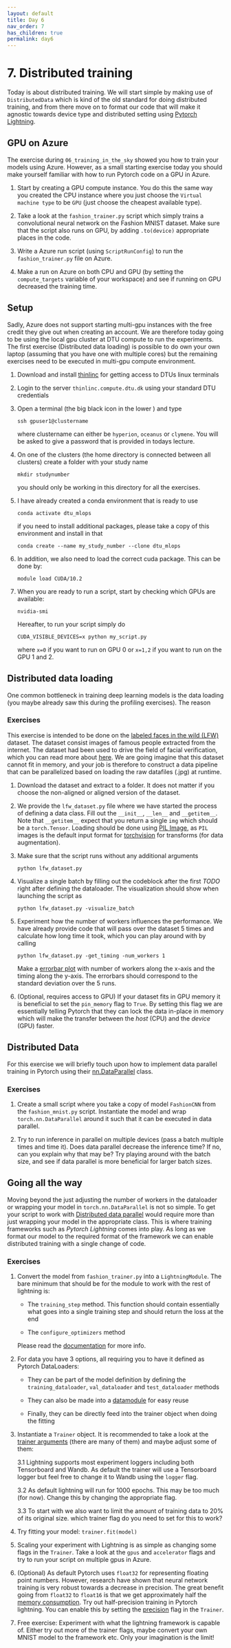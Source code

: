 ```yaml
---
layout: default
title: Day 6
nav_order: 7
has_children: true
permalink: day6
---
```


# 7. Distributed training

Today is about distributed training. We will start simple by making use of `DistributedData` which
is kind of the old standard for doing distributed training, and from there move on to format our
code that will make it agnostic towards device type and distributed setting using 
[Pytorch Lightning](https://pytorch-lightning.readthedocs.io/en/latest/).

## GPU on Azure

The exercise during `06_training_in_the_sky` showed you how to train your models using Azure. However,
as a small starting exercise today you should make yourself familiar with how to run Pytorch code on
a GPU in Azure.

1. Start by creating a GPU compute instance. You do this the same way you created the CPU instance
   where you just choose the `Virtual machine type` to be `GPU` (just choose the cheapest available type).

2. Take a look at the `fashion_trainer.py` script which simply trains a convolutional neural network on the
   Fashion MNIST dataset. Make sure that the script also runs on GPU, by adding `.to(device)` appropriate
   places in the code.

3. Write a Azure run script (using `ScriptRunConfig`) to run the `fashion_trainer.py` file on Azure.

4. Make a run on Azure on both CPU and GPU (by setting the `compute_targets` variable of your workspace)
   and see if running on GPU decreased the training time.

## Setup 

Sadly, Azure does not support starting multi-gpu instances with the free credit they give out when
creating an account. We are therefore today going to be using the local gpu cluster at DTU compute
to run the experiments. The first exercise (Distributed data loading) is possible to do own your
own laptop (assuming that you have one with multiple cores) but the remaining exercises need to
be executed in multi-gpu compute environment.

1. Download and install [thinlinc](https://www.cendio.com/thinlinc/download) for getting access to
   DTUs linux terminals

2. Login to the server `thinlinc.compute.dtu.dk` using your standard DTU credentials

2. Open a terminal (the big black icon in the lower ) and type 
   ```
   ssh gpuser1@clustername
   ```
   where clustername can either be `hyperion`, `oceanus` or `clymene`. You will be asked to give
   a password that is provided in todays lecture.

4. On one of the clusters (the home directory is connected between all clusters) create a folder with
   your study name
   ```
   mkdir studynumber
   ```
   you should only be working in this directory for all the exercises.

5. I have already created a conda environment that is ready to use
   ```
   conda activate dtu_mlops
   ```
   if you need to install additional packages, please take a copy of this environment and install in that
   ```
   conda create --name my_study_number --clone dtu_mlops
   ```

6. In addition, we also need to load the correct cuda package. This can be done by:
   ```
   module load CUDA/10.2
   ```

6. When you are ready to run a script, start by checking which GPUs are available:
   ```
   nvidia-smi
   ```
   Hereafter, to run your script simply do
   ```
   CUDA_VISIBLE_DEVICES=x python my_script.py
   ```
   where `x=0` if you want to run on GPU 0 or `x=1,2` if you want to run on the GPU 1 and 2.

## Distributed data loading

One common bottleneck in training deep learning models is the data loading (you maybe already saw this
during the profiling exercises). The reason

### Exercises

This exercise is intended to be done on the [labeled faces in the wild (LFW)](http://vis-www.cs.umass.edu/lfw/)
dataset. The dataset consist images of famous people extracted from the internet. The dataset had been used
to drive the field of facial verification, which you can read more about 
[here](https://machinelearningmastery.com/introduction-to-deep-learning-for-face-recognition/). We are going
imagine that this dataset cannot fit in memory, and your job is therefore to construct a data pipeline that
can be parallelized based on loading the raw datafiles (.jpg) at runtime.

1. Download the dataset and extract to a folder. It does not matter if you choose the non-aligned or
   aligned version of the dataset.

2. We provide the `lfw_dataset.py` file where we have started the process of defining a data class. 
   Fill out the `__init__`, `__len__` and `__getitem__`. Note that `__getitem__` expect that you
   return a single `img` which should be a `torch.Tensor`. Loading should be done using 
   [PIL Image](https://pillow.readthedocs.io/en/stable/), as `PIL` images is the default input format for
   [torchvision](https://pytorch.org/vision/stable/transforms.html) for transforms (for data augmentation).  

3. Make sure that the script runs without any additional arguments
   ```
   python lfw_dataset.py
   ```
4. Visualize a single batch by filling out the codeblock after the first *TODO* right after defining the dataloader. 
   The visualization should show when launching the script as
   ```
   python lfw_dataset.py -visualize_batch
   ```

5. Experiment how the number of workers influences the performance. We have already provide code that will
   pass over the dataset 5 times and calculate how long time it took, which you can play around with by calling
   ```
   python lfw_dataset.py -get_timing -num_workers 1
   ```
   Make a [errorbar plot](https://matplotlib.org/stable/api/_as_gen/matplotlib.pyplot.errorbar.html) with
   number of workers along the x-axis and the timing along the y-axis. The errorbars should correspond to
   the standard deviation over the 5 runs.

6. (Optional, requires access to GPU) If your dataset fits in GPU memory it is beneficial to set the
   `pin_memory` flag to `True`. By setting this flag we are essentially telling Pytorch that they can
   lock the data in-place in memory which will make the transfer between the *host* (CPU) and the
   *device* (GPU) faster.

## Distributed Data

For this exercise we will briefly touch upon how to implement data parallel training in Pytorch using
their [nn.DataParallel](https://pytorch.org/docs/stable/generated/torch.nn.DataParallel.html) class.

### Exercises

1. Create a small script where you take a copy of model `FashionCNN` from the `fashion_mnist.py` script.
   Instantiate the model and wrap `torch.nn.DataParallel` around it such that it can be executed in data
   parallel.

2. Try to run inference in parallel on multiple devices (pass a batch multiple times and time it). 
   Does data parallel decrease the inference time? If no, can you explain why that may be? Try playing
   around with the batch size, and see if data parallel is more beneficial for larger batch sizes.

## Going all the way

Moving beyond the just adjusting the number of workers in the dataloader or wrapping your model in
`torch.nn.DataParallel` is not so simple. To get your script to work with 
[Distributed data parallel](https://pytorch.org/docs/stable/generated/torch.nn.parallel.DistributedDataParallel.html#torch.nn.parallel.DistributedDataParallel) would require more than just wrapping your model in the appropriate class. This is where training
frameworks such as *Pytorch Lightning* comes into play. As long as we format our model to the required
format of the framework we can enable distributed training with a single change of code.

### Exercises

1. Convert the model from `fashion_trainer.py` into a `LightningModule`. The bare minimum that should be for the module 
   to work with the rest of lightning is:
   
   * The `training_step` method. This function should contain essentially what goes into a single
   training step and should return the loss at the end
   
   * The `configure_optimizers` method
   
   Please read the [documentation](https://pytorch-lightning.readthedocs.io/en/latest/common/lightning_module.html)
   for more info.
   
2. For data you have 3 options, all requiring you to have it defined as Pytorch DataLoaders:
   
   * They can be part of the model definition by defining the `training_dataloader`, `val_dataloader` and `test_dataloader`
     methods
     
   * They can also be made into a [datamodule](https://pytorch-lightning.readthedocs.io/en/latest/extensions/datamodules.html) 
     for easy reuse 
     
   * Finally, they can be directly feed into the trainer object when doing the fitting

3. Instantiate a `Trainer` object. It is recommended to take a look at the 
   [trainer arguments](https://pytorch-lightning.readthedocs.io/en/latest/common/trainer.html#trainer-flags)
   (there are many of them) and maybe adjust some of them:
   
   3.1 Lightning supports most experiment loggers including both Tensorboard and Wandb. As default the trainer
       will use a Tensorboard logger but feel free to change it to Wandb using the `logger` flag.
       
   3.2 As default lightning will run for 1000 epochs. This may be too much (for now). Change this by changing
       the appropriate flag.
       
   3.3 To start with we also want to limit the amount of training data to 20% of its original size. which
       trainer flag do you need to set for this to work?

4. Try fitting your model: `trainer.fit(model)`

5. Scaling your experiment with Lightning is as simple as changing some flags in the `Trainer`. Take a look
   at the `gpus` and `accelerator` flags and try to run your script on multiple gpus in Azure. 

6. (Optional) As default Pytorch uses `float32` for representing floating point numbers. However, 
   research have shown that neural network training is very robust towards a decrease in precision.
   The great benefit going from `float32` to `float16` is that we get approximately half the [memory
   consumption](https://www.khronos.org/opengl/wiki/Small_Float_Formats). Try out half-precision training 
   in Pytorch lightning. You can enable this by setting the [precision](https://pytorch-lightning.readthedocs.io/en/latest/common/trainer.html#precision) 
   flag in the `Trainer`.

7. Free exercise: Experiment with what the lightning framework is capable of. Either try out more of the trainer
   flags, maybe convert your own MNIST model to the framework etc. Only your imagination is the limit!

